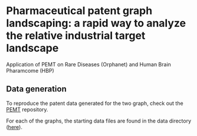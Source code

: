 # Pharmaceutical patent graph landscaping: a rapid way to analyze the relative industrial target landscape 

Application of PEMT on Rare Diseases (Orphanet) and Human Brain Pharamcome (HBP)


## Data generation
To reproduce the patent data generated for the two graph, check out the [PEMT](https://github.com/Fraunhofer-ITMP/PEMT) repository.

For each of the graphs, the starting data files are found in the data directory ([here](data/raw)).


